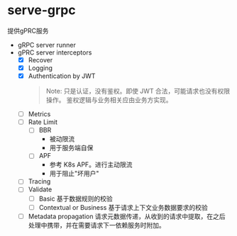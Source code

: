 serve-grpc
===
提供gPRC服务

* gRPC server runner
* gPRC server interceptors
    * [x] Recover
    * [x] Logging
    * [X] Authentication by JWT
      > Note: 只是认证，没有鉴权。即使 JWT 合法，可能请求也没有权限操作。
      > 鉴权逻辑与业务相关应由业务方实现。
    * [ ] Metrics
    * [ ] Rate Limit
        * [ ] BBR
            * 被动限流
            * 用于服务端自保
        * [ ] APF
            * 参考 K8s APF。进行主动限流
            * 用于阻止"坏用户"
    * [ ] Tracing
    * [ ] Validate
        * [ ] Basic 基于数据规则的校验
        * [ ] Contextual or Business 基于请求上下文业务数据要求的校验
    * [ ] Metadata propagation
      请求元数据传递，从收到的请求中提取，在之后处理中携带，并在需要请求下一依赖服务时附加。

